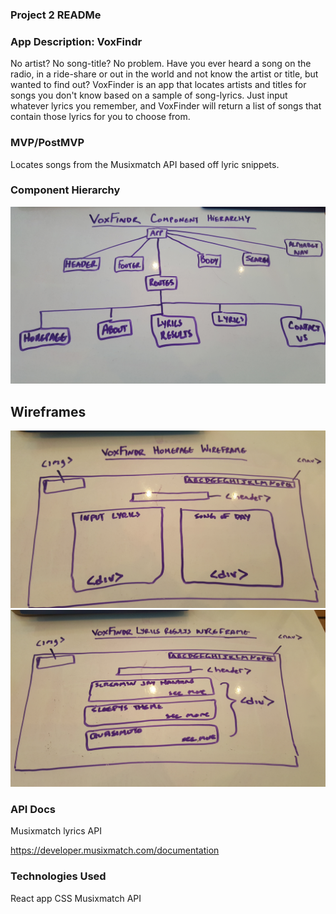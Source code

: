 ### Project 2 READMe

### App Description: VoxFindr

No artist? No song-title? No problem. Have you ever heard a song on the radio, in a ride-share or out in the world and not know the artist or title, but wanted to find out?  VoxFinder is an app that locates artists and titles for songs you don't know based on a sample of song-lyrics. Just input whatever lyrics you remember, and VoxFinder will return a list of songs that contain those lyrics for you to choose from.

### MVP/PostMVP

Locates songs from the Musixmatch API based off lyric snippets.

### Component Hierarchy

<img src=https://raw.githubusercontent.com/jxeer/VoxFinder-master/master/VoxFindr-wireframes/component-hierarchy.jpg>

## Wireframes

<img src=https://raw.githubusercontent.com/jxeer/VoxFinder-master/master/VoxFindr-wireframes/homepage.jpg>
<img src=https://raw.githubusercontent.com/jxeer/VoxFinder-master/master/VoxFindr-wireframes/lyrics-results.jpg>

### API Docs

Musixmatch lyrics API

https://developer.musixmatch.com/documentation

### Technologies Used

React app
CSS
Musixmatch API
